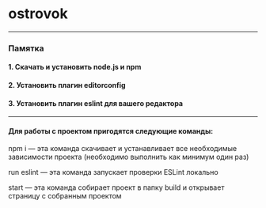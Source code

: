 # ostrovok

---

### Памятка

#### 1. Скачать и установить node.js и npm
#### 2. Установить плагин editorconfig
#### 3. Установить плагин eslint для вашего редактора

---

#### Для работы с проектом пригодятся следующие команды:

npm i — эта команда скачивает и устанавливает все необходимые зависимости проекта (необходимо выполнить как минимум один раз)

run eslint — эта команда запускает проверки ESLint локально

start — эта команда собирает проект в папку build и открывает страницу с собранным проектом
